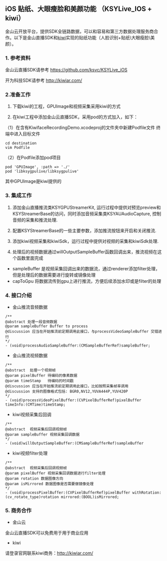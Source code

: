 
## iOS 贴纸、大眼瘦脸和美颜功能 （KSYLive_IOS + kiwi）

金山云开放平台，提供SDK全链路数据，可以和容易和第三方数据处理服务商合作。以下是金山直播SDK和[kiwi][kiwi]实现的贴纸功能（人脸识别+贴纸\大眼瘦脸\美颜）。

### 1. 参考资料
金山云直播SDK请参考 https://github.com/ksvc/KSYLive_iOS

开为科技SDK请参考  http://kiwiar.com/

### 2.准备工作

1. 下载kiwi的工程，GPUImage和视频采集采用kiwi的方式

2. 在kiwi工程中添加金山云直播SDK，采用pod的方式加入，如下：

（1）在含有KiwifaceRecordingDemo.xcodeproj的文件夹中新建Podfile文件
终端中进入目标文件
```
cd destination
vim Podfile
```
（2）在Podfile添加pod项目
```
pod 'GPUImage', :path => './'
pod 'libksygpulive/libksygpulive'
```
其中GPUImage是kiwi提供的

### 3. 集成工作

1. 添加金山直播推流类KSYGPUStreamerKit, 运行过程中提供对预览preview和KSYStreamerBase的访问，同时添加音频采集类KSYAUAudioCapture,  控制音频的采集和推流处理.

2. 配置KSYStreamerBase的一些主要参数，添加推流按钮来开启和关闭推流.

3. 添加kiwi视频采集和kiwiSdk，运行过程中提供对视频的采集和kiwiSdk处理.

4. 处理后的视频数据通过willOutputSampleBuffer函数回调出来，推流视频在这个函数里面完成

* sampleBuffer 是视频采集回调出来的数据流，通过renderer添加filter处理，但是处理后的数据需要进行旋转或镜像处理
* capToGpu 将数据流传到gpu上进行推流，方便后续添加水印或是filter的处理

### 4. 接口介绍

* 金山推流音频数据

```
/**
@abstract 处理一段音频数据
@param sampleBuffer Buffer to process
@discussion 应当在开始推流前定期调用此接口，与processVideoSampleBuffer 交错进行
*/
- (void)processAudioSampleBuffer:(CMSampleBufferRef)sampleBuffer;
```

* 金山推流视频数据

```
/**
@abstract  处理一个视频帧
@param pixelBuffer 待编码的像素数据
@param timeStamp   待编码的时间戳
@discussion 应当在开始推流前定期调用此接口，比如按照采集帧率调用
@discussion 支持的图像格式包括: BGR0,NV12,YUVA444P,YUV420P
*/
- (void)processVideoPixelBuffer:(CVPixelBufferRef)pixelBuffer
timeInfo:(CMTime)timeStamp;
```

* kiwi视频采集后回调

```
/**
@abstract  视频采集后回调视频帧
@param sampleBuffer 视频采集回调数据
*/
- (void)willOutputSampleBuffer:(CMSampleBufferRef)sampleBuffer
```

* kiwi视频filter处理

```
/**
@abstract  视频采集后回调视频帧
@param pixelBuffer 视频采集回调数据进行filter处理
@param rotation 数据图像方向
@param isMirrored 数据图像是否需要做镜像处理
*/
- (void)processPixelBuffer:(CVPixelBufferRef)pixelBuffer withRotation:(cv_rotate_type)rotation mirrored:(BOOL)isMirrored;
```
### 5. 商务合作
* 金山云

金山云直播SDK可以免费用于用于商业应用

* kiwi

请登录官网联系kiwi商务：http://kiwiar.com/


[kiwi]:http://kiwiar.com/
